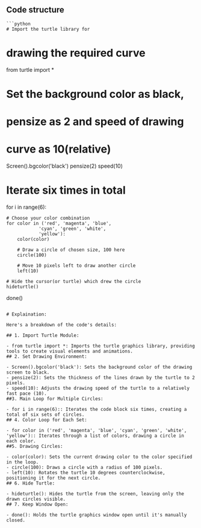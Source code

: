 ## Code structure
    ```python
    # Import the turtle library for
# drawing the required curve
from turtle  import *

# Set the background color as black,
# pensize as 2 and speed of drawing
# curve as 10(relative)
Screen().bgcolor('black')
pensize(2)
speed(10)

# Iterate six times in total
for i in range(6):

	# Choose your color combination
	for color in ('red', 'magenta', 'blue',
				'cyan', 'green', 'white',
				'yellow'):
		color(color)

		# Draw a circle of chosen size, 100 here
		circle(100)

		# Move 10 pixels left to draw another circle
		left(10)

	# Hide the cursor(or turtle) which drew the circle
	hideturtle()
done()
   ``` 
    
   # Explaination:

Here's a breakdown of the code's details:

## 1. Import Turtle Module:

- from turtle import *: Imports the turtle graphics library, providing tools to create visual elements and animations.
## 2. Set Drawing Environment:

- Screen().bgcolor('black'): Sets the background color of the drawing screen to black.
- pensize(2): Sets the thickness of the lines drawn by the turtle to 2 pixels.
- speed(10): Adjusts the drawing speed of the turtle to a relatively fast pace (10).
##3. Main Loop for Multiple Circles:

- for i in range(6):: Iterates the code block six times, creating a total of six sets of circles.
## 4. Color Loop for Each Set:

- for color in ('red', 'magenta', 'blue', 'cyan', 'green', 'white', 'yellow'):: Iterates through a list of colors, drawing a circle in each color.
##5. Drawing Circles:

- color(color): Sets the current drawing color to the color specified in the loop.
- circle(100): Draws a circle with a radius of 100 pixels.
- left(10): Rotates the turtle 10 degrees counterclockwise, positioning it for the next circle.
## 6. Hide Turtle:

- hideturtle(): Hides the turtle from the screen, leaving only the drawn circles visible.
## 7. Keep Window Open:

- done(): Holds the turtle graphics window open until it's manually closed.